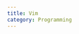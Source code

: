 ```yaml
---
title: Vim
category: Programming 
---
```


<div id="github"></div>
<script>  
getText('https://raw.githubusercontent.com/WheatBeer/posts/master/programming/vim.md');
</script>
